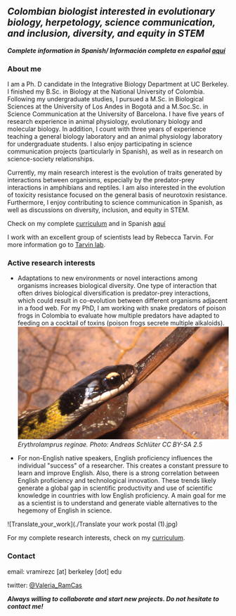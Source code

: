 ## _Colombian biologist interested in evolutionary biology, herpetology, science communication, and inclusion, diversity, and equity in STEM_

**_Complete information in Spanish/ Información completa en español [aquí](./Spanish_content/index_es.md)_**

### About me

I am a Ph. D candidate in the Integrative Biology Department at UC Berkeley. I finished my B.Sc. in Biology at the National University of Colombia. Following my undergraduate studies, I pursued a M.Sc. in Biological Sciences at the University of Los Andes in Bogotá and a M.Soc.Sc. in Science Communication at the University of Barcelona. I have five years of research experience in animal physiology, evolutionary biology and molecular biology. In addition, I count with three years of experience teaching a general biology laboratory and an animal physiology laboratory for undergraduate students. I also enjoy participating in science communication projects (particularly in Spanish), as well as in research on science-society relationships. 

Currently, my main research interest is the evolution of traits generated by interactions between organisms, especially by the predator-prey interactions in amphibians and reptiles. I am also interested in the evolution of toxicity resistance focused on the general basis of neurotoxin resistance. Furthermore, I enjoy contributing to science communication in Spanish, as well as discussions on diversity, inclusion, and equity in STEM. 


Check on my complete [curriculum](./curriculum.md) and in Spanish [aquí](./Spanish_content/curriculum_es.md)

I work with an excellent group of scientists lead by Rebecca Tarvin. For more information go to [Tarvin lab](https://www.tarvinlab.org/).

### Active research interests

- Adaptations to new environments or novel interactions among organisms increases biological diversity. One type of interaction that often drives biological diversification is predator-prey interactions, which could result in co-evolution between different organisms adjacent in a food web. For my PhD, I am working with snake predators of poison frogs in Colombia to evaluate how multiple predators have adapted to feeding on a cocktail of toxins (poison frogs secrete multiple alkaloids).
![Erythrolamprus_reginae](./Liophis_reginae.jpg) _Erythrolamprus reginae. Photo: Andreas Schlüter CC BY-SA 2.5_

- For non-English native speakers, English proficiency influences the individual "success" of a researcher. This creates a constant pressure to learn and improve English. Also, there is a strong correlation between English proficiency and technological innovation. These trends likely generate a global gap in scientific productivity and use of scientific knowledge in countries with low English proficiency. A main goal for me as a scientist is to understand and generate viable alternatives to the hegemony of English in science.

![Translate_your_work](./Translate your work postal (1).jpg)

For my complete research interests, check on my [curriculum](./curriculum.md).

### Contact
email: vramirezc [at] berkeley [dot] edu

twitter: [@Valeria_RamCas](https://twitter.com/Valeria_RamCas)

**_Always willing to collaborate and start new projects. Do not hesitate to contact me!_**
